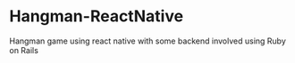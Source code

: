 # Hangman-ReactNative
Hangman game using react native with some backend involved using Ruby on Rails

